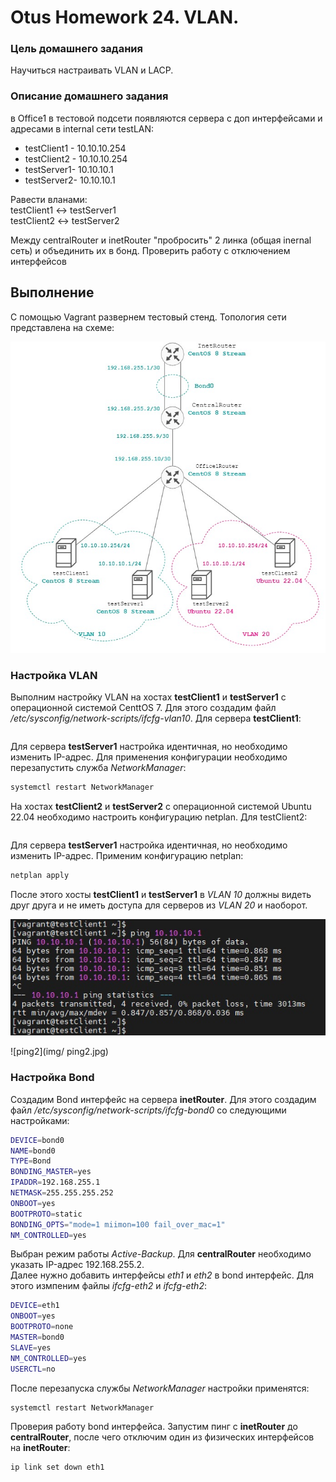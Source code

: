 # Otus Homework 24. VLAN.
### Цель домашнего задания
Научиться настраивать VLAN и LACP.
### Описание домашнего задания
в Office1 в тестовой подсети появляются сервера с доп интерфейсами и адресами в internal сети testLAN: 
- testClient1 - 10.10.10.254
- testClient2 - 10.10.10.254
- testServer1- 10.10.10.1 
- testServer2- 10.10.10.1

Равести вланами:  
testClient1 <-> testServer1  
testClient2 <-> testServer2  

Между centralRouter и inetRouter "пробросить" 2 линка (общая inernal сеть) и объединить их в бонд. Проверить работу c отключением интерфейсов
## Выполнение
С помощью Vagrant развернем тестовый стенд. Топология сети представлена на схеме:  
  
![network](img/network.jpg)

### Настройка VLAN
Выполним настройку VLAN на хостах **testClient1** и **testServer1** с операционной системой CenttOS 7. Для этого создадим файл _/etc/sysconfig/network-scripts/ifcfg-vlan10_.
Для сервера **testClient1**:
```bash

```
Для сервера **testServer1** настройка идентичная, но необходимо изменить IP-адрес. Для применения конфигурации необходимо перезапустить служба _NetworkManager_:
```bash
systemctl restart NetworkManager
```
На хостах **testClient2** и **testServer2** с операционной системой Ubuntu 22.04 необходимо настроить конфигурацию netplan. Для testClient2:
```bash

```
Для сервера **testServer1** настройка идентичная, но необходимо изменить IP-адрес. Применим конфигурацию netplan:
```bash
netplan apply
```
После этого хосты **testClient1** и **testServer1** в _VLAN 10_ должны видеть друг друга и не иметь доступа для серверов из _VLAN 20_ и наоборот.

![ping1](img/ping1.jpg)
  
![ping2](img/
ping2.jpg)

### Настройка Bond
Создадим Bond интерфейс на сервера **inetRouter**. Для этого создадим файл _/etc/sysconfig/network-scripts/ifcfg-bond0_ со следующими настройками:
```bash
DEVICE=bond0
NAME=bond0
TYPE=Bond
BONDING_MASTER=yes
IPADDR=192.168.255.1
NETMASK=255.255.255.252
ONBOOT=yes
BOOTPROTO=static
BONDING_OPTS="mode=1 miimon=100 fail_over_mac=1"
NM_CONTROLLED=yes
```
Выбран режим работы _Active-Backup_. Для **centralRouter** необходимо указать IP-адрес 192.168.255.2.  
Далее нужно добавить интерфейсы _eth1_ и _eth2_ в bond интерфейс. Для этого измпеним файлы _ifcfg-eth2_ и _ifcfg-eth2_:
```bash
DEVICE=eth1
ONBOOT=yes
BOOTPROTO=none
MASTER=bond0
SLAVE=yes
NM_CONTROLLED=yes
USERCTL=no
```
После перезапуска службы _NetworkManager_ настройки применятся:
```bash
systemctl restart NetworkManager
```
Проверия работу bond интерфейса. Запустим пинг с **inetRouter** до **centralRouter**, после чего отключим один из физических интерфейсов на **inetRouter**:
```bash
ip link set down eth1
```

